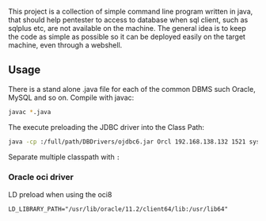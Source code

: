 
This project is a collection of simple command line program written in java,
that should help pentester to access to database when sql client, such as sqlplus etc, are not available on the machine. 
The general idea is to keep the code as simple as possible so it can be deployed easily on the target machine, even through a webshell.

## Usage
There is a stand alone .java file for each of the common DBMS such Oracle, MySQL and so on.
Compile with javac:
```bash
javac *.java
```

The execute preloading the JDBC driver into the Class Path:
```bash
java -cp :/full/path/DBDrivers/ojdbc6.jar Orcl 192.168.138.132 1521 system oracle "select * from dba_users"

```
Separate multiple classpath with ```:```
### Oracle oci driver

LD preload when using the oci8
```
LD_LIBRARY_PATH="/usr/lib/oracle/11.2/client64/lib:/usr/lib64"
```
